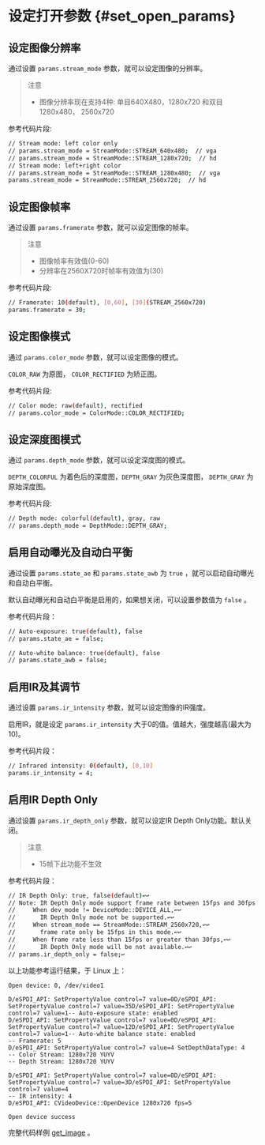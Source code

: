 # 设定打开参数 {#set_open_params}

## 设定图像分辨率

通过设置 `params.stream_mode` 参数，就可以设定图像的分辨率。

> 注意
> - 图像分辨率现在支持4种: 单目640X480，1280x720 和双目1280x480， 2560x720

参考代码片段:

```bash
// Stream mode: left color only
// params.stream_mode = StreamMode::STREAM_640x480;  // vga
// params.stream_mode = StreamMode::STREAM_1280x720;  // hd
// Stream mode: left+right color
// params.stream_mode = StreamMode::STREAM_1280x480;  // vga
params.stream_mode = StreamMode::STREAM_2560x720;  // hd
```

## 设定图像帧率

通过设置 `params.framerate` 参数，就可以设定图像的帧率。

> 注意
> - 图像帧率有效值(0-60)
> - 分辨率在2560X720时帧率有效值为(30)

参考代码片段:

```bash
// Framerate: 10(default), [0,60], [30](STREAM_2560x720)
params.framerate = 30;
```

## 设定图像模式

通过 `params.color_mode` 参数，就可以设定图像的模式。

`COLOR_RAW` 为原图， `COLOR_RECTIFIED` 为矫正图。

参考代码片段:

```bash
// Color mode: raw(default), rectified
// params.color_mode = ColorMode::COLOR_RECTIFIED;
```

## 设定深度图模式

通过 `params.depth_mode` 参数，就可以设定深度图的模式。

`DEPTH_COLORFUL` 为着色后的深度图，`DEPTH_GRAY` 为灰色深度图， `DEPTH_GRAY` 为原始深度图。

参考代码片段:

```bash
// Depth mode: colorful(default), gray, raw
// params.depth_mode = DepthMode::DEPTH_GRAY;
```

## 启用自动曝光及自动白平衡

通过设置 `params.state_ae` 和 `params.state_awb` 为 `true` ，就可以启动自动曝光和自动白平衡。

默认自动曝光和自动白平衡是启用的，如果想关闭，可以设置参数值为 `false` 。

参考代码片段：

```bash
// Auto-exposure: true(default), false
// params.state_ae = false;

// Auto-white balance: true(default), false
// params.state_awb = false;
```

## 启用IR及其调节

通过设置 `params.ir_intensity` 参数，就可以设定图像的IR强度。

启用IR，就是设定 `params.ir_intensity` 大于0的值。值越大，强度越高(最大为10)。

参考代码片段：

```bash
// Infrared intensity: 0(default), [0,10]
params.ir_intensity = 4;
```

## 启用IR Depth Only

通过设置 `params.ir_depth_only` 参数，就可以设定IR Depth Only功能。默认关闭。

> 注意
> - 15帧下此功能不生效

参考代码片段：

```bash
// IR Depth Only: true, false(default)↩↩
// Note: IR Depth Only mode support frame rate between 15fps and 30fps.↩↩
//     When dev_mode != DeviceMode::DEVICE_ALL,↩↩
//       IR Depth Only mode not be supported.↩↩
//     When stream_mode == StreamMode::STREAM_2560x720,↩↩
//       frame rate only be 15fps in this mode.↩↩
//     When frame rate less than 15fps or greater than 30fps,↩↩
//       IR Depth Only mode will be not available.↩↩
// params.ir_depth_only = false;↩
```

以上功能参考运行结果，于 Linux 上：

```
Open device: 0, /dev/video1

D/eSPDI_API: SetPropertyValue control=7 value=0D/eSPDI_API: SetPropertyValue control=7 value=35D/eSPDI_API: SetPropertyValue control=7 value=1-- Auto-exposure state: enabled
D/eSPDI_API: SetPropertyValue control=7 value=0D/eSPDI_API: SetPropertyValue control=7 value=12D/eSPDI_API: SetPropertyValue control=7 value=1-- Auto-white balance state: enabled
-- Framerate: 5
D/eSPDI_API: SetPropertyValue control=7 value=4 SetDepthDataType: 4
-- Color Stream: 1280x720 YUYV
-- Depth Stream: 1280x720 YUYV

D/eSPDI_API: SetPropertyValue control=7 value=0D/eSPDI_API: SetPropertyValue control=7 value=3D/eSPDI_API: SetPropertyValue control=7 value=4
-- IR intensity: 4
D/eSPDI_API: CVideoDevice::OpenDevice 1280x720 fps=5

Open device success
```

完整代码样例 [get_image](https://github.com/slightech/MYNT-EYE-D-SDK/blob/master/samples/src/get_image.cc) 。
